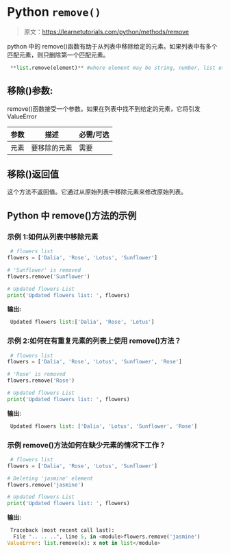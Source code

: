 # Python `remove()`

> 原文：<https://learnetutorials.com/python/methods/remove>

python 中的 remove()函数有助于从列表中移除给定的元素。如果列表中有多个匹配元素，则只删除第一个匹配元素。

```py
 **list.remove(element)** #where element may be string, number, list etc 

```

## 移除()参数:

remove()函数接受一个参数。如果在列表中找不到给定的元素，它将引发 ValueError

| 参数 | 描述 | 必需/可选 |
| --- | --- | --- |
| 元素 | 要移除的元素 | 需要 |

## 移除()返回值

这个方法不返回值。它通过从原始列表中移除元素来修改原始列表。

## Python 中 remove()方法的示例

### 示例 1:如何从列表中移除元素

```py
 # flowers list
flowers = ['Dalia', 'Rose', 'Lotus', 'Sunflower']

# 'Sunflower' is removed
flowers.remove('Sunflower')

# Updated flowers List
print('Updated flowers list: ', flowers) 

```

**输出:**

```py
 Updated flowers list:['Dalia', 'Rose', 'Lotus'] 
```

### 示例 2:如何在有重复元素的列表上使用 remove()方法？

```py
 # flowers list
flowers = ['Dalia', 'Rose', 'Lotus', 'Sunflower', 'Rose']

# 'Rose' is removed
flowers.remove('Rose')

# Updated flowers List
print('Updated flowers list: ', flowers) 

```

**输出:**

```py
 Updated flowers list: ['Dalia', 'Lotus', 'Sunflower', 'Rose'] 
```

### 示例 remove()方法如何在缺少元素的情况下工作？

```py
 # flowers list
flowers = ['Dalia', 'Rose', 'Lotus', 'Sunflower']

# Deleting 'jasmine' element
flowers.remove('jasmine')

# Updated flowers List
print('Updated flowers list: ', flowers) 

```

**输出:**

```py
 Traceback (most recent call last):
  File ".. .. ..", line 5, in <module>flowers.remove('jasmine')
ValueError: list.remove(x): x not in list</module> 
```